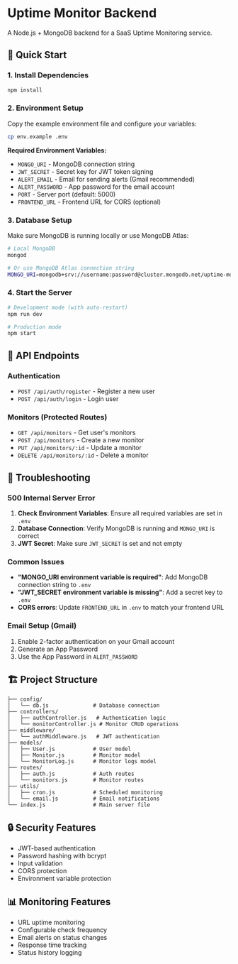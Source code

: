 # Uptime Monitor Backend

A Node.js + MongoDB backend for a SaaS Uptime Monitoring service.

## 🚀 Quick Start

### 1. Install Dependencies

```bash
npm install
```

### 2. Environment Setup

Copy the example environment file and configure your variables:

```bash
cp env.example .env
```

**Required Environment Variables:**

- `MONGO_URI` - MongoDB connection string
- `JWT_SECRET` - Secret key for JWT token signing
- `ALERT_EMAIL` - Email for sending alerts (Gmail recommended)
- `ALERT_PASSWORD` - App password for the email account
- `PORT` - Server port (default: 5000)
- `FRONTEND_URL` - Frontend URL for CORS (optional)

### 3. Database Setup

Make sure MongoDB is running locally or use MongoDB Atlas:

```bash
# Local MongoDB
mongod

# Or use MongoDB Atlas connection string
MONGO_URI=mongodb+srv://username:password@cluster.mongodb.net/uptime-monitor
```

### 4. Start the Server

```bash
# Development mode (with auto-restart)
npm run dev

# Production mode
npm start
```

## 📡 API Endpoints

### Authentication

- `POST /api/auth/register` - Register a new user
- `POST /api/auth/login` - Login user

### Monitors (Protected Routes)

- `GET /api/monitors` - Get user's monitors
- `POST /api/monitors` - Create a new monitor
- `PUT /api/monitors/:id` - Update a monitor
- `DELETE /api/monitors/:id` - Delete a monitor

## 🔧 Troubleshooting

### 500 Internal Server Error

1. **Check Environment Variables**: Ensure all required variables are set in `.env`
2. **Database Connection**: Verify MongoDB is running and `MONGO_URI` is correct
3. **JWT Secret**: Make sure `JWT_SECRET` is set and not empty

### Common Issues

- **"MONGO_URI environment variable is required"**: Add MongoDB connection string to `.env`
- **"JWT_SECRET environment variable is missing"**: Add a secret key to `.env`
- **CORS errors**: Update `FRONTEND_URL` in `.env` to match your frontend URL

### Email Setup (Gmail)

1. Enable 2-factor authentication on your Gmail account
2. Generate an App Password
3. Use the App Password in `ALERT_PASSWORD`

## 🏗️ Project Structure

```
├── config/
│   └── db.js              # Database connection
├── controllers/
│   ├── authController.js   # Authentication logic
│   └── monitorController.js # Monitor CRUD operations
├── middleware/
│   └── authMiddleware.js   # JWT authentication
├── models/
│   ├── User.js            # User model
│   ├── Monitor.js         # Monitor model
│   └── MonitorLog.js      # Monitor logs model
├── routes/
│   ├── auth.js            # Auth routes
│   └── monitors.js        # Monitor routes
├── utils/
│   ├── cron.js            # Scheduled monitoring
│   └── email.js           # Email notifications
└── index.js               # Main server file
```

## 🔒 Security Features

- JWT-based authentication
- Password hashing with bcrypt
- Input validation
- CORS protection
- Environment variable protection

## 📊 Monitoring Features

- URL uptime monitoring
- Configurable check frequency
- Email alerts on status changes
- Response time tracking
- Status history logging
